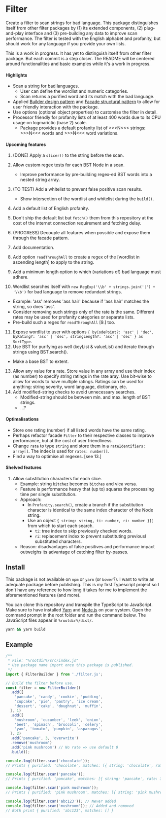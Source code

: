 # Filter

Create a filter to scan strings for bad language. This package distinguishes itself from other filter packages by (1) its extended components, (2) plug-and-play interface and (3) pre-building any data to improve scan performance. The filter is tested with the English alphabet and profanity, but should work for any language if you provide your own lists.

This is a work in progress. It has yet to distinguish itself from other filter package. But each commit is a step closer. The README will be centered around functionalities and basic examples while it's a work in progress.

#### Highlights

- Scan a string for bad languages.
  - User can define the wordlist and numeric categories.
  - Scan returns a purified word and its match with the bad language.
- Applied [Builder design pattern](https://refactoring.guru/design-patterns/builder) and [Facade structural pattern](https://refactoring.guru/design-patterns/facade) to allow for user friendly interaction with the package.
- Use options (optional object properties) to customise the filter in detail.
- Processor friendly for profanity lists of at least 400 words due to its CPU usage on logmarictic (base 2) scale.
  - Package provides a default profanity list of >>>N<<< strings: >>>N<<< words and >>>N<<< word variations.

#### Upcoming features

1. (DONE) Apply a `slicer()` to the string before the scan.
2. Allow custom regex tests for each BST Node in a scan.
   - Improve performance by pre-building regex-ed BST words into a nested string array.

3. (TO TEST) Add a whitelist to prevent false positive scan results.
   - Show intersection of the wordlist and whitelist during the `build()`.
4. Add a default list of English profanity.
5. Don't ship the default list but `fetch()` them from this repository at the cost of the internet connection requirement and fetching delay.
6. (PROGRESS) Decouple all features when possible and expose them through the facade pattern.
7. Add documentation.
8. Add option `readThroughAll` to create a regex of the [wordlist in ascending length] to apply to the string.
9. Add a minimum length option to which (variations of) bad language must adhere.
10. Wordlist searches itself with `new RegExp('\\b' + strings.join('|') + '\\b')` for bad language to remove redundant strings.
   - Example: 'ass' removes 'ass hair' because if 'ass hair' matches the string, so does 'ass'.
   - Consider removing  such strings only of the rate is the same. Different rates may be used for profanity categories or separate lists.
   - Pre-build such a regex for `readThroughAll` [9.] too.
11. Expose wordlist to user with options `{ byCodePoint?: 'asc' | 'dec', byRating?: 'asc' | 'dec', stringLength?: 'asc' | 'dec' } as SortType`.
12. Use BST for purifying as well (keyList & valueList) and iterate through strings using BST.search().
   - Make a base BST to extent.
13. Allow any value for a rate. Store value in any array and use their index (as number) to specify string ratings in the rate aray. Use bit-wise to allow for words to have multiple ratings. Ratings can be used for anything: string severity, word language, dictionary, etc.
14. Add modified-string checks to avoid unnecessary searches.
    - Modified-string should be between min. and max. length of BST strings.
    - ...?

#### Optimalisations

- Store one rating (number) if all listed words have the same rating.
- Perhaps refactor facade `Filter` to their respective classes to improve performance, but at the cost of user friendliness.
- Change `rate` to type `string` and store them in a `rateIdentifiers: array[]`. The index is used for `rates: number[]`.
- Find a way to optimise all regexes. [see 13.]

#### Shelved features

1. Allow substitution characters for each slice.
   - Example: string `bitchez` becomes `bitches` and vica versa.
   - Feature is performance heavy that (up to) squares the processing time per single substitution.
   - Approach:
      - In `Profanity.search()`, create a branch if the substitution character is identical to the same index character of the Node string.
      - Use an object `{ string: string, ti: number, ri: number }[]` from which to start each search.
         - `ti`: tree index to skip previously checked words.
         - `ri`: replacement index to prevent substituting previousl substituted characters.
   - Reason: disadvantages of false positives and performance impact outweighs its advantage of catching filter by-passes.

## Install

This package is not available on `npm` or `yarn` (or `bower`?). I want to write an adequate package before publishing. This is my first Typescript project so I don't have any reference to how long it takes for me to implement the aforementioned features (and more).

You can clone this repository and transpile the TypeScript to JavaScript. Make sure to have installed [Yarn](https://yarnpkg.com/getting-started/install) and [Node.js](https://nodejs.org/en/) on your system. Open the command prompt in the root folder and run the command below. The JavaScript files appear in `%rootdir%/dist/`.
```sh
yarn && yarn build
```

## Example

```Typescript
/**
 * File: "%rootdir%/src/index.js"
 * Use package name import once this package is published.
 */
import { FilterBuilder } from './filter.js';

// Build the filter before use.
const filter = new FilterBuilder()
  .add([
    'pancake', 'candy', 'cookie', 'pudding',
    'cupcake', 'pie', 'pastry', 'ice cream',
    'dessert', 'cake', 'doughnut', 'muffin',
  ], 1)
  .add([
    'mushroom', 'cucumber', 'leek', 'onion',
    'beet', 'spinach', 'broccoli', 'celery',
    'yam', 'tomato', 'pumpkin', 'asparagus',
  ], 2)
  .add('pancake', 3, 'overwrite')
  .remove('mushroom')
  .add('pink mushroom') // No rate => use default 0
  .build();

console.log(filter.scan('chocolate'));
// Prints { purified: 'chocolate', matches: [{ string: 'chocolate', rate: 1 }] }

console.log(filter.scan('pancake'));
// Prints { purified: 'pancake', matches: [{ string: 'pancake', rate: 3 }] }

console.log(filter.scan('pink mushroom'));
// Prints { purified: 'pink mushroom', matches: [{ string: 'pink mushroom', rate: 0 }] }

console.log(filter.scan('abc123')); // Never added
console.log(filter.scan('mushroom')); // Added and removed
// Both print { purified: 'abc123', matches: [] }
```